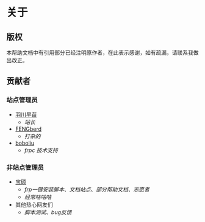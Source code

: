 # 关于

## 版权

本帮助文档中有引用部分已经注明原作者，在此表示感谢，如有疏漏，请联系我做出改正。

## 贡献者

### 站点管理员

- [羽川早苗](https://moe.do) 
  * *站长* 
- [FENGberd](https://berd.moe/?from=frp_doc) 
  * *打杂的*
- [boboliu](https://note.bobo.moe/) 
  * *frpc 技术支持*

### 非站点管理员

- [宝硕](https://baoshuo.ren) 
  * *frp一键安装脚本、文档站点、部分帮助文档、志愿者* 
  * *经常咕咕咕*
- 其他热心网友们 
  * *脚本测试、bug反馈*

